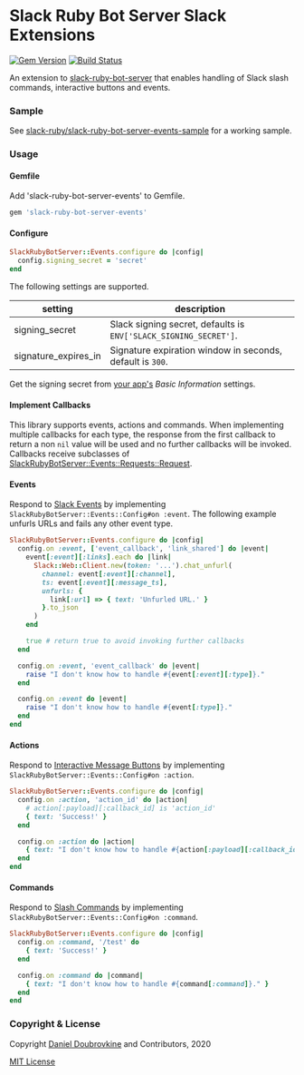 Slack Ruby Bot Server Slack Extensions
======================================

[![Gem Version](https://badge.fury.io/rb/slack-ruby-bot-server-events.svg)](https://badge.fury.io/rb/slack-ruby-bot-server-events)
[![Build Status](https://travis-ci.org/slack-ruby/slack-ruby-bot-server-events.svg?branch=master)](https://travis-ci.org/slack-ruby/slack-ruby-bot-server-events)

An extension to [slack-ruby-bot-server](https://github.com/slack-ruby/slack-ruby-bot-server) that enables handling of Slack slash commands, interactive buttons and events.

### Sample

See [slack-ruby/slack-ruby-bot-server-events-sample](https://github.com/slack-ruby/slack-ruby-bot-server-events-sample) for a working sample.

### Usage

#### Gemfile

Add 'slack-ruby-bot-server-events' to Gemfile.

```ruby
gem 'slack-ruby-bot-server-events'
```

#### Configure

```ruby
SlackRubyBotServer::Events.configure do |config|
  config.signing_secret = 'secret'
end
```

The following settings are supported.

setting               | description
----------------------|------------------------------------------------------------------
signing_secret        | Slack signing secret, defaults is `ENV['SLACK_SIGNING_SECRET']`.
signature_expires_in  | Signature expiration window in seconds, default is `300`.

Get the signing secret from [your app's](https://api.slack.com/apps) _Basic Information_ settings.

#### Implement Callbacks

This library supports events, actions and commands. When implementing multiple callbacks for each type, the response from the first callback to return a non `nil` value will be used and no further callbacks will be invoked. Callbacks receive subclasses of [SlackRubyBotServer::Events::Requests::Request](lib/slack-ruby-bot-server-events/requests/request.rb).

#### Events

Respond to [Slack Events](https://api.slack.com/events-api) by implementing `SlackRubyBotServer::Events::Config#on :event`. The following example unfurls URLs and fails any other event type.

```ruby
SlackRubyBotServer::Events.configure do |config|
  config.on :event, ['event_callback', 'link_shared'] do |event|
    event[:event][:links].each do |link|
      Slack::Web::Client.new(token: '...').chat_unfurl(
        channel: event[:event][:channel],
        ts: event[:event][:message_ts],
        unfurls: {
          link[:url] => { text: 'Unfurled URL.' }
        }.to_json
      )
    end

    true # return true to avoid invoking further callbacks
  end

  config.on :event, 'event_callback' do |event|
    raise "I don't know how to handle #{event[:event][:type]}."
  end

  config.on :event do |event|
    raise "I don't know how to handle #{event[:type]}."
  end
end
```


#### Actions

Respond to [Interactive Message Buttons](https://api.slack.com/legacy/message-buttons) by implementing `SlackRubyBotServer::Events::Config#on :action`.

```ruby
SlackRubyBotServer::Events.configure do |config|
  config.on :action, 'action_id' do |action|
    # action[:payload][:callback_id] is 'action_id'
    { text: 'Success!' }
  end

  config.on :action do |action|
    { text: "I don't know how to handle #{action[:payload][:callback_id]}." }
  end
end
```

#### Commands

Respond to [Slash Commands](https://api.slack.com/interactivity/slash-commands) by implementing `SlackRubyBotServer::Events::Config#on :command`.

```ruby
SlackRubyBotServer::Events.configure do |config|
  config.on :command, '/test' do
    { text: 'Success!' }
  end

  config.on :command do |command|
    { text: "I don't know how to handle #{command[:command]}." }
  end
end
```

### Copyright & License

Copyright [Daniel Doubrovkine](http://code.dblock.org) and Contributors, 2020

[MIT License](LICENSE)
